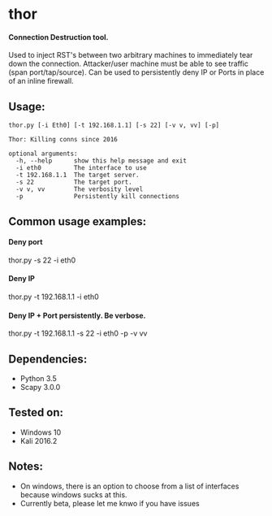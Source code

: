# thor
#### Connection Destruction tool.

Used to inject RST's between two arbitrary machines to immediately tear down the connection. Attacker/user machine must be able to see traffic (span port/tap/source). Can be used to persistently deny IP or Ports in place of an inline firewall.
    
## Usage:
```
thor.py [-i Eth0] [-t 192.168.1.1] [-s 22] [-v v, vv] [-p]

Thor: Killing conns since 2016

optional arguments:
  -h, --help      show this help message and exit
  -i eth0         The interface to use
  -t 192.168.1.1  The target server.
  -s 22           The target port.
  -v v, vv        The verbosity level
  -p              Persistently kill connections
```
  
## Common usage examples:
  
#### Deny port 
  thor.py -s 22 -i eth0
  
#### Deny IP
  thor.py -t 192.168.1.1 -i eth0
  
#### Deny IP + Port persistently. Be verbose.
  thor.py -t 192.168.1.1 -s 22 -i eth0 -p -v vv

## Dependencies:
* Python 3.5
* Scapy 3.0.0
    
## Tested on:
* Windows 10
* Kali 2016.2

## Notes:
  * On windows, there is an option to choose from a list of interfaces because windows sucks at this.
  * Currently beta, please let me knwo if you have issues

  
